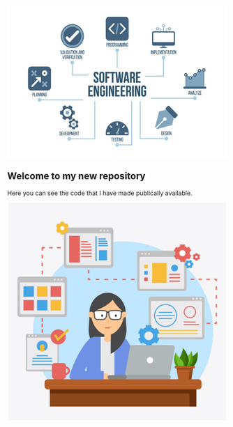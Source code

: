 <p style="text-align:center;">
<img src="Outstanding-Set-of-Software-Engineers-Vectors-3.jpg" width="550" height="350" align="center">
</p>


## Welcome to my new repository

Here you can see the code that I have made publically available. 
<p style="text-align:center;">
<img src="Female-Developer-Vector.jpg" width="500" height="500" align="center">
</p>
